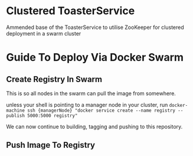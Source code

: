 # Clustered ToasterService
Ammended base of the ToasterService to utilise ZooKeeper for clustered deployment in a swarm cluster

# Guide To Deploy Via Docker Swarm

## Create Registry In Swarm
This is so all nodes in the swarm can pull the image from somewhere.

unless your shell is pointing to a manager node in your cluster, run 
`docker-machine ssh {managerNode} "docker service create --name registry --publish 5000:5000 registry"`

We can now continue to building, tagging and pushing to this repository.

## Push Image To Registry
